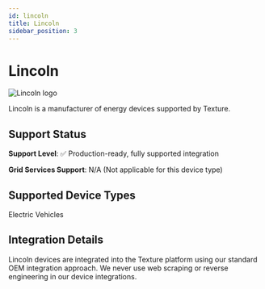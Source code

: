 ```yaml
---
id: lincoln
title: Lincoln
sidebar_position: 3
---
```


# Lincoln

<div style={{ textAlign: 'center', margin: '20px 0' }}>
  <img 
    src="https://device.cms.texture.energy/logo/%20Lincoln%20Vector%20Icon.svg" 
    alt="Lincoln logo" 
    style={{ maxWidth: '200px', maxHeight: '150px' }}
  />
</div>

Lincoln is a manufacturer of energy devices supported by Texture.



## Support Status

**Support Level**: ✅ Production-ready, fully supported integration

**Grid Services Support**: N/A (Not applicable for this device type)

## Supported Device Types

Electric Vehicles

## Integration Details

Lincoln devices are integrated into the Texture platform using our standard OEM integration approach. We never use web scraping or reverse engineering in our device integrations.




